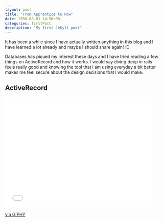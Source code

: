 ```yaml
---
layout: post
title: "From Apprentice to Now"
date: 2030-08-01 14:50:00
categories: firstPost
description: "My first Jekyll post"
---
```



It has been a while since I have actually written anything in this blog and I have learned a lot already and maybe I should share again! :D

Databases has piqued my interest these days and I have tried reading a few things on ActiveRecord and how it works. I would say diving deep in rails feels really good and knowing the tool that I am using everyday a bit better makes me feel secure about the design decisions that I would make.

<!-- break -->

## ActiveRecord ##
<iframe src="//giphy.com/embed/dKMPVW8XyN3bi" width="480" height="360" frameBorder="0" class="giphy-embed" allowFullScreen></iframe><p><a href="https://giphy.com/gifs/cheezburger-turkey-dKMPVW8XyN3bi">via GIPHY</a></p>


